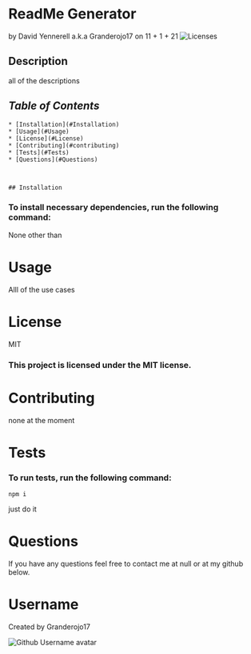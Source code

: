  # **ReadMe Generator** 
  by David Yennerell a.k.a Granderojo17 on 11 + 1 + 21
  ![Licenses](https://img.shields.io/badge/license-MIT-blue.svg)
   
  ## **Description** 
   
  all of the descriptions
  ## ***Table of Contents***
    * [Installation](#Installation)
    * [Usage](#Usage)
    * [License](#License)
    * [Contributing](#contributing)
    * [Tests](#Tests)
    * [Questions](#Questions)
  
  
  
    ## Installation
   
  ### To install necessary dependencies, run the following command:
   None other than
  # **Usage**
  Alll of the use cases
  # **License**
  MIT
  ### This project is licensed under the MIT license.
  # **Contributing** 
   none at the moment
  # **Tests**  
  ### To run tests, run the following command:
  ```
npm i
```
  just do it
  # **Questions** 
  If you have any questions feel free to contact me at null or at my github below.
  
  # **Username** 
  Created by 
  Granderojo17

  ![Github Username avatar]( https://avatars3.githubusercontent.com/u/38540605?v=4)